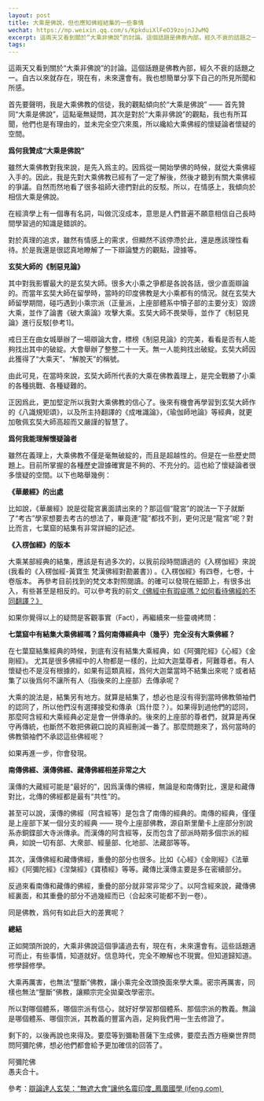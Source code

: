 ```yaml
---
layout: post
title: 大乘是佛說，但也應知佛經結集的一些事情
wechat: https://mp.weixin.qq.com/s/KpkduiXlFeO39zojnJJwMQ 
excerpt: 這兩天又看到關於“大乘非佛說”的討論。這個話題是佛教內部，經久不衰的話題之一。自古以來就存在，現在有，未來還會有。我也想簡單分享下自己的所見所聞和所感。
tags: 
--- 
```


這兩天又看到關於“大乘非佛說”的討論。這個話題是佛教內部，經久不衰的話題之一。自古以來就存在，現在有，未來還會有。我也想簡單分享下自己的所見所聞和所感。

首先要聲明，我是大乘佛教的信徒，我的觀點傾向於“大乘是佛說” —— 首先贊同“大乘是佛說”，這點毫無疑問，其次是對於“大乘非佛說”的觀點，我也有所耳聞，他們也是有理由的，並未完全空穴來風，所以纔給大乘佛經的懷疑論者懷疑的空間。

**爲何我贊成“大乘是佛說”**

雖然大乘佛教對我來說，是先入爲主的。因爲從一開始學佛的時候，就從大乘佛經入手的。因此，我是先對大乘佛教已經有了一定了解後，然後才聽到有關大乘佛經的爭議。自然而然地看了很多祖師大德們對此的反駁。所以，在情感上，我傾向於相信大乘是佛說。

在經濟學上有一個專有名詞，叫做沉沒成本，意思是人們普遍不願意相信自己長時間學習過的知識是錯誤的。

對於真理的追求，雖然有情感上的需求，但顯然不該停滯於此，還是應該理性看待。於是我還是很認真地瞭解了一下辯論雙方的觀點，證據等。

**玄奘大師的《制惡見論》**

其中對我影響最大的是玄奘大師。很多大小乘之爭都是各說各話，很少直面辯論的。而當年玄奘大師在留學時，當時的印度佛教是大小乘都有的情況。就在玄奘大師留學期間，碰巧遇到小乘宗派（正量派，上座部體系中犢子部的主要分支）毀謗大乘，並作了論書《破大乘論》攻擊大乘。玄奘大師不畏榮辱，並作了《制惡見論》進行反駁\[參考1\]。

戒日王在曲女城舉辦了一場辯論大會，標榜《制惡見論》的完美，看看是否有人能夠找出其中的破綻。大會舉辦了整整二十一天。無一人能夠找出破綻。玄奘大師因此獲得了“大乘天”、“解脫天”的稱號。

由此可見，在當時來說，玄奘大師所代表的大乘在佛教義理上，是完全戰勝了小乘的各種挑戰、各種疑難的。

正因爲此，更加堅定所以我對大乘佛教的信心了。後來有機會再學習到玄奘大師作的《八識規矩頌》，以及所主持翻譯的《成唯識論》，《瑜伽師地論》等經典，就更加敬佩玄奘大師高超而又嚴謹的智慧了。

**爲何我能理解懷疑論者**  

雖然在義理上，大乘佛教不僅是毫無破綻的，而且是超越性的。但是在一些歷史問題上。目前所掌握的各種歷史證據確實是不夠的、不充分的。這也給了懷疑論者很多懷疑的空間。以下也略舉幾例：

**《華嚴經》的出處**

比如說，《華嚴經》說是從龍宮裏面請出來的？那這個“龍宮”的說法一下子就斷了“考古”學家想要去考古的想法了，畢竟連“龍”都找不到，更何況是“龍宮”呢？對比而言，七葉窟的結集有非常詳細的記述。

**《入楞伽經》的版本**

大乘某部經典的結集，應該是有過多次的，以我前段時間讀過的《入楞伽經》來說(我看的《入楞伽經-黃寶生 梵漢佛經對勘叢書》) 。《入楞伽經》有四卷，七卷，十卷版本。 再參考目前找到的梵文本對照閱讀。的確可以發現在細節上，有很多出入，有些甚至是相反的。可以參考我的前文[《佛經中有瑕疵嗎？如何看待佛經的不同翻譯？》](http://mp.weixin.qq.com/s?__biz=MzkzMDMzNzg3Mw==&mid=2247484377&idx=1&sn=aba02eac2c882eb0dc9c8e4bae27e220&chksm=c27a86e7f50d0ff1ac0985306562df5fbe843e94fd7a9a8d35cddd088a044e6739f029320073&scene=21#wechat_redirect)

如果你覺得以上的疑問是客觀事實（Fact），再繼續來一些靈魂拷問：  

**七葉窟中有結集大乘佛經嗎？爲何南傳經典中（幾乎）完全沒有大乘佛經？**

在七葉窟結集經典的時候，到底有沒有結集大乘經典，如《阿彌陀經》《心經》《金剛經》。 尤其是很多佛經中的人物都是一樣的，比如大迦葉尊者，阿難尊者。有人懷疑也不是沒有根據的，如果有這類真經，爲何大迦葉當時不結集出來呢？或者結集了以後爲何不讓所有人（指後來的上座部）去傳承呢？

大乘的說法是，結集另有地方。就算是結集了，想必也是沒有得到當時佛教領袖們的認同了，所以他們沒有選擇接受和傳承（爲什麼？）。如果得到過他們的認同，那麼阿含經和大乘經典必定是會一併傳承的。後來的上座部的尊者們，就算是再保守再傳統，也斷然不敢把佛親口說的真經刪減一番了。那麼問題來了，爲何當時的佛教領袖們不承認這些佛經呢？

如果再進一步，你會發現。

**南傳佛經、漢傳佛經、藏傳佛經相差非常之大**

漢傳的大藏經可能是“最好的”，因爲漢傳的佛經，無論是和南傳對比，還是和藏傳對比，北傳的佛經都是最有“共性”的。

甚至可以說，漢傳的佛經（阿含經等）是包含了南傳的經典的。南傳的經典，僅僅是上座部下某一個分支的經典 —— 現今上座部佛教，源自斯里蘭卡上座部分別說系赤銅鍱部大寺派傳承。而漢傳的阿含經等，反而包含了部派時期多個宗派的經典，如說一切有部、大衆部、經量部、化地部、法藏部等等。

其次，漢傳佛經和藏傳佛經，重疊的部分也很多。比如《心經》《金剛經》《法華經》《阿彌陀經》《涅槃經》《寶積經》等等。藏傳比漢傳主要是多在密續部分。

反過來看南傳和藏傳的佛經，重疊的部分就非常非常少了。以阿含經來說，藏傳佛經裏面，和其重疊的部分不過幾經而已（合起來可能都不到一卷）。

同是佛教，爲何有如此巨大的差異呢？

**總結**  

正如開頭所說的，大乘非佛說這個爭議過去有，現在有，未來還會有。這些話題適可而止，有些事情，知道就好。信息時代，完全不瞭解也不現實。但知道歸知道。修學歸修學。

大乘再厲害，也無法“壟斷”佛教，讓小乘完全改頭換面來學大乘。密宗再厲害，同樣也無法“壟斷”佛教，讓顯宗完全拋棄改學密宗。

所以對哪個體系，哪個宗派有信心，就好好學習那個體系、那個宗派的教義。無論是哪個體系、哪個宗派，其教義的豐富內涵，足夠我們用一生去修證了。

剩下的，以後再說也來得及。要麼等到彌勒菩薩下生成佛，要麼去西方極樂世界問問阿彌陀佛，想必他們都會給予更加確信的回答了。

阿彌陀佛  
愚夫合十。

參考：[辯論達人玄奘：“無遮大會”讓他名震印度\_鳳凰國學 (ifeng.com) ](https://guoxue.ifeng.com/a/20170821/51700914_0.shtml)

